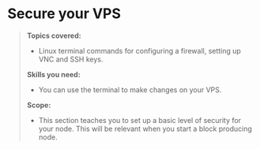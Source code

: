 # Secure your VPS

>**Topics covered:**
>
> - Linux terminal commands for configuring a firewall, setting up VNC and SSH keys.
>
>**Skills you need:**
>
> - You can use the terminal to make changes on your VPS.
>
>**Scope:**
>
> - This section teaches you to set up a basic level of security for your node. This will be relevant when you start a block producing node.
